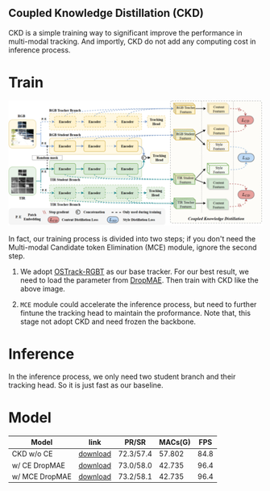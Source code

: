 ## Coupled Knowledge Distillation (CKD)

CKD is a simple training way to significant improve the performance in multi-modal tracking. And importly, CKD do not add any computing cost in inference process.


# Train

![img](imgs/CKD.png)

In fact, our training process is divided into two steps; 
if you don't need the Multi-modal Candidate token Elimination (MCE) module, ignore the second step.

1. We adopt [OSTrack-RGBT](https://github.com/botaoye/OSTrack) as our base tracker. For our best result, we need to load the parameter from [DropMAE](https://github.com/jimmy-dq/DropTrack). Then train with CKD like the above image.

2. `MCE` module could accelerate the inference process, but need to further fintune the tracking head to maintain the proformance. Note that, this stage not adopt CKD and need frozen the backbone.


# Inference

In the inference process, we only need two student branch and their tracking head. So it is just fast as our baseline.


# Model

Model    | link         | PR/SR     | MACs(G)| FPS
---------|--------------|-----------|--------|-----
CKD w/o CE      | [download](https://pan.baidu.com/s/1WkD8Vm310_0Ey9UABaXSNQ?pwd=nq1k) | 72.3/57.4 | 57.802 | 84.8
w/ CE DropMAE | [download](https://pan.baidu.com/s/1WkD8Vm310_0Ey9UABaXSNQ?pwd=nq1k) | 73.0/58.0 | 42.735 | 96.4
w/ MCE DropMAE  | [download](https://pan.baidu.com/s/1WkD8Vm310_0Ey9UABaXSNQ?pwd=nq1k) | 73.2/58.1 | 42.735 | 96.4
